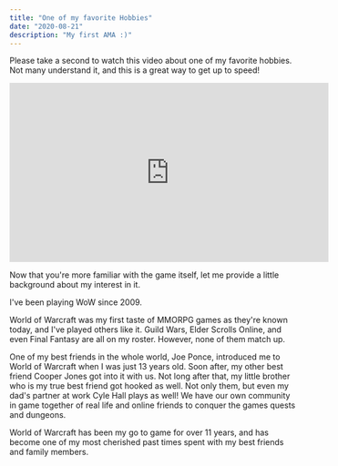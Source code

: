 ```yaml
---
title: "One of my favorite Hobbies"
date: "2020-08-21"
description: "My first AMA :)"
---
```


Please take a second to watch this video about one of my favorite hobbies. Not many understand it, and this is a great way to get up to speed!

<iframe width="560" height="315" src="https://www.youtube.com/embed/oXVMGNQx6G8" frameborder="0" allow="accelerometer; autoplay; clipboard-write; encrypted-media; gyroscope; picture-in-picture" allowfullscreen></iframe>

Now that you're more familiar with the game itself, let me provide a little background about my interest in it.

I've been playing WoW since 2009.

World of Warcraft was my first taste of MMORPG games as they're known today, and I've played others like it. Guild Wars, Elder Scrolls Online, and even Final Fantasy are all on my roster. However, none of them match up.

One of my best friends in the whole world, Joe Ponce, introduced me to World of Warcraft when I was just 13 years old. Soon after, my other best friend Cooper Jones got into it with us. Not long after that, my little brother who is my true best friend got hooked as well. Not only them, but even my dad's partner at work Cyle Hall plays as well! We have our own community in game together of real life and online friends to conquer the games quests and dungeons.

World of Warcraft has been my go to game for over 11 years, and has become one of my most cherished past times spent with my best friends and family members.
